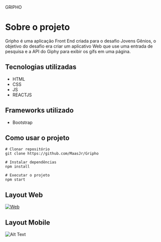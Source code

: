 <p text-align="center">GRIPHO</p>

Sobre o projeto
=============

Gripho é uma aplicação Front End criada para o desafio Jovens Gênios, o objetivo do desafio era criar um aplicativo Web que use uma entrada de pesquisa e a API do Giphy para exibir os gifs em uma página.



Tecnologias utilizadas
-------------
- HTML
- CSS
- JS
- REACTJS

Frameworks utilizado
-------------
- Bootstrap

Como usar o projeto
-------------
    # Clonar repositório
    git clone https://github.com/MaasJr/Gripho
    
    # Instalar dependências
    npm install
    
    # Executar o projeto
    npm start
	
	
Layout Web
-------------

[![Web](https://github.com/MaasJr/Projetos/blob/master/Web.gif "Web")](Web "Web")


Layout Mobile
-------------

![Alt Text](https://github.com/MaasJr/Projetos/blob/master/Responsive.gif)




